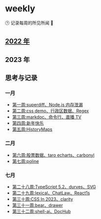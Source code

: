<!--
 * @Author: try try418@163.com
 * @Date: 2022-09-18 12:02:35
 * @Description:
-->

# weekly

🕒 记录每周的所见所闻 🥊

## [2022 年](./2022.md)

## 2023 年

## 思考与记录

### 一月

- [第一周:superdiff、Node.js 内存泄漏](./2023/1.md)
- [第二周:css demo、行政区数据、Regex](./2023/2.md)
- [第三周:markdoc、命令行、直播 TV](./2023/3.md)
- [第四周:新年快乐](./2023/4.md)
- [第五周:HistoryMaps](./2023/5.md)

### 二月

- [第六周:股票数据、taro echarts、carbonyl](./2023/6.md)
- [第七周:poline](./2023/7.md)

### 七月

- [第二十八周:TypeScript 5.2、durves、SVG](./2023/28.md)
- [第二十九周:lexical、ChatLaw、React1s](./2023/29.md)
- [第三十周:CSS In 2023、clarity](./2023/30.md)
- [第三十一周:bear、drawer](./2023/31.md)
- [第三十二周:shell-ai、DocHub](./2023/32.md)
